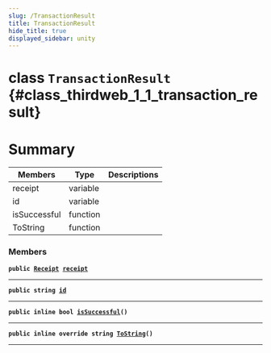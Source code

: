 ```yaml
---
slug: /TransactionResult
title: TransactionResult
hide_title: true
displayed_sidebar: unity
---
```


# class `TransactionResult` {#class_thirdweb_1_1_transaction_result}

# Summary

| Members      | Type     | Descriptions |
| ------------ | -------- | ------------ |
| receipt      | variable |              |
| id           | variable |              |
| isSuccessful | function |              |
| ToString     | function |              |

### Members

**`public `[`Receipt`](docs/unity/Receipt.md#struct_thirdweb_1_1_receipt)` `[`receipt`](#class_thirdweb_1_1_transaction_result_1a43906eaec4db5192518da598ae40d73b)**

---

**`public string `[`id`](#class_thirdweb_1_1_transaction_result_1a8154e364fc22f35bfdcddcb561855a5b)**

---

**`public inline bool `[`isSuccessful`](#class_thirdweb_1_1_transaction_result_1a684f96f6d5cf3dd55b758843ac7065de)`()`**

---

**`public inline override string `[`ToString`](#class_thirdweb_1_1_transaction_result_1ab6e684a229e9e766fbb6013ef7b63b13)`()`**

---

